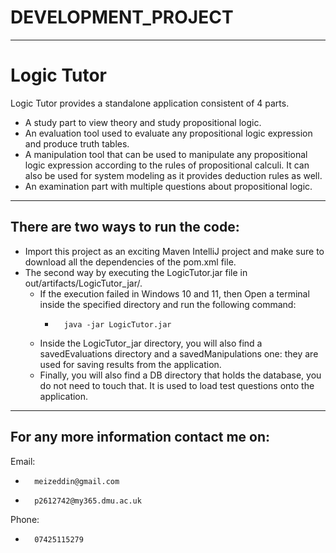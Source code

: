 # DEVELOPMENT_PROJECT

---

# Logic Tutor
Logic Tutor provides a standalone application consistent of 4 parts.
- A study part to view theory and study propositional logic.
- An evaluation tool used to evaluate any propositional logic expression and produce truth tables.
- A manipulation tool that can be used to manipulate any propositional logic expression according to the rules of propositional calculi. It can also be used for system modeling as it provides deduction rules as well.
- An examination part with multiple questions about propositional logic.

---

There are two ways to run the code:
-
- Import this project as an exciting Maven IntelliJ project and make sure to download all the dependencies of the pom.xml file.
- The second way by executing the LogicTutor.jar file in out/artifacts/LogicTutor_jar/.
  - If the execution failed in Windows 10 and 11, then Open a terminal inside the specified directory and run the following command:
    -       java -jar LogicTutor.jar
  - Inside the LogicTutor_jar directory, you will also find a savedEvaluations directory and a savedManipulations one: they are used for saving results from the application.
  - Finally, you will also find a DB directory that holds the database, you do not need to touch that. It is used to load test questions onto the application.
---
For any more information contact me on: 
-
Email:
-       meizeddin@gmail.com
-       p2612742@my365.dmu.ac.uk

Phone:

-       07425115279





